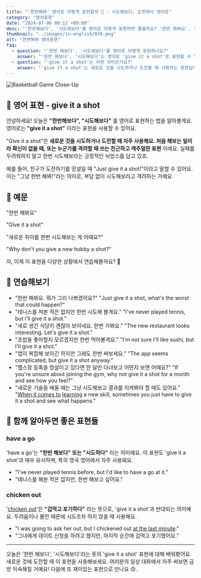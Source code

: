 ```yaml
---
title: "'한번해봐' 영어로 어떻게 표현할까 🎯 - 시도해보다, 도전하다 영어로"
category: "영어표현"
date: "2024-07-06 00:13 +09:00"
desc: "'한번해보다', '시도해보다'를 영어로 어떻게 표현하면 좋을까요? '한번 해봐요', '새로운 취미를 한번 시도해보는 게 어때요?' 등을 영어로 표현하는 법을 배워봅시다. 다양한 예문을 통해서 연습하고 본인의 표현으로 만들어 보세요."
thumbnail: "../images/in-english/039.png"
alt: "한번해봐 영어표현"
faq:
  - question: "'한번 해보다', '시도해보다'를 영어로 어떻게 표현하나요?"
    answer: "'한번 해보다', '시도해보다'는 영어로 'give it a shot'로 표현할 수 있습니다. 예를 들어, '한번 해봐요'는 'Give it a shot'로 말할 수 있습니다."
  - question: "'give it a shot'는 어떤 의미인가요?"
    answer: "'give it a shot'는 새로운 것을 시도하거나 도전할 때 사용하는 표현입니다. 처음 해보는 일에 대해 격려하거나, 실패를 두려워하지 말고 시도해보라는 긍정적인 뉘앙스를 담고 있습니다."
---
```


![Basketball Game Close-Up](../images/in-english/039-1.avif)

## 🌟 영어 표현 - give it a shot

안녕하세요! 오늘은 **"한번해보다", "시도해보다"** 를 영어로 표현하는 법을 알아볼게요. 영어로는 **"give it a shot"** 이라는 표현을 사용할 수 있어요.

"Give it a shot"은 **새로운 것을 시도하거나 도전할 때 자주 사용해요. 처음 해보는 일이라 확신이 없을 때, 또는 누군가를 격려할 때 쓰는 친근하고 캐주얼한 표현** 이에요. 실패를 두려워하지 말고 한번 시도해보라는 긍정적인 뉘앙스를 담고 있죠.

예를 들어, 친구가 도전하기를 망설일 때 "Just give it a shot!"이라고 말할 수 있어요. 이는 "그냥 한번 해봐!"라는 의미로, 부담 없이 시도해보라고 격려하는 거예요.

## 📖 예문

"한번 해봐요"

"Give it a shot"

"새로운 취미를 한번 시도해보는 게 어때요?"

"Why don't you give a new hobby a shot?"

자, 이제 이 표현을 다양한 상황에서 연습해볼까요? 🎯

## 💬 연습해보기

<ul data-interactive-list>
  <li data-interactive-item>
    <span data-toggler>"한번 해봐요. 뭐가 그리 나쁘겠어요?"</span>
    <span data-answer>"Just give it a shot, what's the worst that could happen?"</span>
  </li>
  <li data-interactive-item>
    <span data-toggler>"테니스를 쳐본 적은 없지만 한번 시도해 볼게요."</span>
    <span data-answer>"I've never played tennis, but I'll give it a shot."</span>
  </li>
  <li data-interactive-item>
    <span data-toggler>"새로 생긴 식당이 괜찮아 보이네요. 한번 가봐요."</span>
    <span data-answer>"The new restaurant looks interesting. Let's give it a shot."</span>
  </li>
  <li data-interactive-item>
    <span data-toggler>"초밥을 좋아할지 모르겠지만 한번 먹어볼게요."</span>
    <span data-answer>"I'm not sure I'll like sushi, but I'll give it a shot."</span>
  </li>
  <li data-interactive-item>
    <span data-toggler>"앱이 복잡해 보이긴 하지만 그래도 한번 써보세요."</span>
    <span data-answer>"The app seems complicated, but give it a shot anyway."</span>
  </li>
  <li data-interactive-item>
    <span data-toggler>"헬스장 등록을 망설이고 있다면 한 달만 다녀보고 어떤지 보면 어때요?"</span>
    <span data-answer>"If you're unsure about joining the gym, why not give it a shot for a month and see how you feel?"</span>
  </li>
  <li data-interactive-item>
    <span data-toggler>"새로운 기술을 배울 때는 그냥 시도해보고 결과를 지켜봐야 할 때도 있어요."</span>
    <span data-answer>"<a href="/blog/in-english/269.when-it-comes-to/">When it comes to</a> <a href="/blog/in-english/245.learn/">learning</a> a new skill, sometimes you just have to give it a shot and see what happens."</span>
  </li>
</ul>

## 🤝 함께 알아두면 좋은 표현들

### have a go

'have a go'는 **"한번 해보다" 또는 "시도하다"** 라는 의미예요. 이 표현도 'give it a shot'과 매우 유사하며, 특히 영국 영어에서 자주 사용돼요.

- "I've never played tennis before, but I'd like to have a go at it."
- "테니스를 해본 적은 없지만, 한번 해보고 싶어요."

### chicken out

'[chicken out](/blog/in-english/263.chicken-out/)'은 **"겁먹고 포기하다"** 라는 뜻으로, 'give it a shot'과 반대되는 의미예요. 두려움이나 불안 때문에 시도조차 하지 않을 때 사용해요.

- "I was going to ask her out, but I chickened out [at the last minute](/blog/in-english/221.at-the-last-minute/)."
- "그녀에게 데이트 신청을 하려고 했지만, 마지막 순간에 겁먹고 포기했어요."

---

오늘은 '한번 해보다', '시도해보다'라는 뜻의 'give it a shot' 표현에 대해 배워봤어요. 새로운 것에 도전할 때 이 표현을 사용해보세요. 여러분의 일상 대화에서 자주 써보면 금방 익숙해질 거예요! 다음에 또 재미있는 표현으로 만나요 😊.
